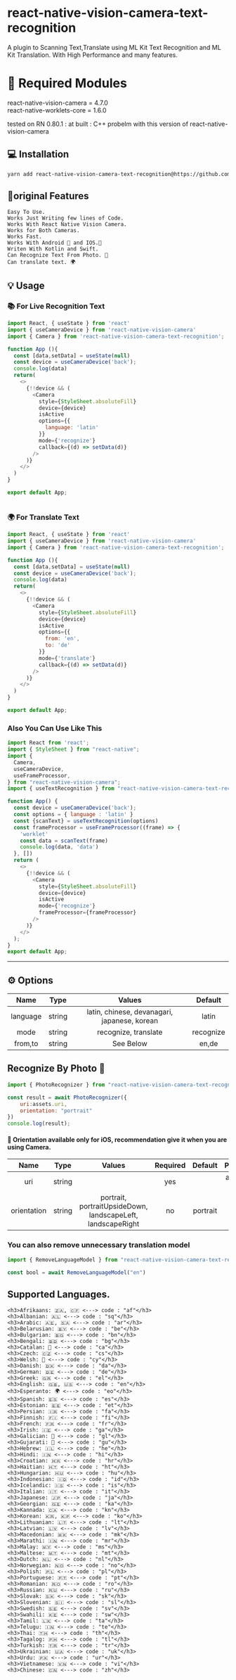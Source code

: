 # react-native-vision-camera-text-recognition

A plugin to Scanning Text,Translate using ML Kit Text Recognition and ML Kit Translation. With High Performance and many features.
# 🚨 Required Modules
react-native-vision-camera = 4.7.0 <br/>
react-native-worklets-core = 1.6.0 <br/>

tested on RN 0.80.1 : at built : C++ probelm with this version of react-native-vision-camera

## 💻 Installation

```sh
yarn add react-native-vision-camera-text-recognition@https://github.com/Productivix/react-native-vision-camera-text-recognition
```
## 👷original Features
    Easy To Use.
    Works Just Writing few lines of Code.
    Works With React Native Vision Camera.
    Works for Both Cameras.
    Works Fast.
    Works With Android 🤖 and IOS.📱
    Writen With Kotlin and Swift.
    Can Recognize Text From Photo. 📸
    Can translate text. 🌍

## 💡 Usage
### 📚 For Live Recognition Text
```js
import React, { useState } from 'react'
import { useCameraDevice } from 'react-native-vision-camera'
import { Camera } from 'react-native-vision-camera-text-recognition';

function App (){
  const [data,setData] = useState(null)
  const device = useCameraDevice('back');
  console.log(data)
  return(
    <>
      {!!device && (
        <Camera
          style={StyleSheet.absoluteFill}
          device={device}
          isActive
          options={{
            language: 'latin'
          }}
          mode={'recognize'}
          callback={(d) => setData(d)}
        />
      )}
    </>
  )
}

export default App;



```

### 🌍 For Translate Text
```js
import React, { useState } from 'react'
import { useCameraDevice } from 'react-native-vision-camera'
import { Camera } from 'react-native-vision-camera-text-recognition';

function App (){
  const [data,setData] = useState(null)
  const device = useCameraDevice('back');
  console.log(data)
  return(
    <>
      {!!device && (
        <Camera
          style={StyleSheet.absoluteFill}
          device={device}
          isActive
          options={{
            from: 'en',
            to: 'de'
          }}
          mode={'translate'}
          callback={(d) => setData(d)}
        />
      )}
    </>
  )
}

export default App;

```

### Also You Can Use Like This

```js
import React from 'react';
import { StyleSheet } from "react-native";
import {
  Camera,
  useCameraDevice,
  useFrameProcessor,
} from "react-native-vision-camera";
import { useTextRecognition } from "react-native-vision-camera-text-recognition";

function App() {
  const device = useCameraDevice('back');
  const options = { language : 'latin' }
  const {scanText} = useTextRecognition(options)
  const frameProcessor = useFrameProcessor((frame) => {
    'worklet'
    const data = scanText(frame)
    console.log(data, 'data')
  }, [])
  return (
    <>
      {!!device && (
        <Camera
          style={StyleSheet.absoluteFill}
          device={device}
          isActive
          mode={'recognize'}
          frameProcessor={frameProcessor}
        />
      )}
    </>
  );
}
export default App;


```
---
## ⚙️ Options

|   Name   |  Type    |                    Values                    |  Default  |
|:--------:| :---: |:--------------------------------------------:|:---------:|
| language | string | latin, chinese, devanagari, japanese, korean |   latin   |
|   mode   | string |             recognize, translate             | recognize |
| from,to  | string |                  See Below                   |   en,de   |


##  Recognize By Photo 📸

```js
import { PhotoRecognizer } from "react-native-vision-camera-text-recognition";

const result = await PhotoRecognizer({
    uri:assets.uri,
    orientation: "portrait"
})
console.log(result);

```
<h4>🚨 Orientation available only for iOS, recommendation give it when you are using Camera.</h3>

|    Name     |  Type  |                           Values                            | Required | Default  |   Platform   |
|:-----------:|:------:|:-----------------------------------------------------------:|:--------:|:--------:|:------------:|
|     uri     | string |                                                             |   yes    |          | android, iOS |
| orientation | string | portrait, portraitUpsideDown, landscapeLeft, landscapeRight |    no    | portrait |     iOS      |




### You can also remove unnecessary translation model



```js
import { RemoveLanguageModel } from "react-native-vision-camera-text-recognition";

const bool = await RemoveLanguageModel("en")
```
<h2>Supported Languages.</h2>

```
<h3>Afrikaans: 🇿🇦, 🇨🇫 <---> code : "af"</h3>
<h3>Albanian: 🇦🇱 <---> code : "sq"</h3>
<h3>Arabic: 🇦🇪, 🇸🇦 <---> code : "ar"</h3>
<h3>Belarusian: 🇧🇾 <---> code : "be"</h3>
<h3>Bulgarian: 🇧🇬 <---> code : "bn"</h3>
<h3>Bengali: 🇧🇩 <---> code : "bg"</h3>
<h3>Catalan: 🏴 <---> code : "ca"</h3>
<h3>Czech: 🇨🇿 <---> code : "cs"</h3>
<h3>Welsh: 🏴󠁧󠁢󠁷󠁬󠁳󠁿 <---> code : "cy"</h3>
<h3>Danish: 🇩🇰 <---> code : "da"</h3>
<h3>German: 🇩🇪 <---> code : "de"</h3>
<h3>Greek: 🇬🇷 <---> code : "el"</h3>
<h3>English: 🇬🇧, 🇺🇸 <---> code : "en"</h3>
<h3>Esperanto: 🌍 <---> code : "eo"</h3>
<h3>Spanish: 🇪🇸 <---> code : "es"</h3>
<h3>Estonian: 🇪🇪 <---> code : "et"</h3>
<h3>Persian: 🇮🇷 <---> code : "fa"</h3>
<h3>Finnish: 🇫🇮 <---> code : "fi"</h3>
<h3>French: 🇫🇷 <---> code : "fr"</h3>
<h3>Irish: 🇮🇪 <---> code : "ga"</h3>
<h3>Galician: 🏴 <---> code : "gl"</h3>
<h3>Gujarati: 🏴 <---> code : "gu"</h3>
<h3>Hebrew: 🇮🇱 <---> code : "he"</h3>
<h3>Hindi: 🇮🇳 <---> code : "hi"</h3>
<h3>Croatian: 🇭🇷 <---> code : "hr"</h3>
<h3>Haitian: 🇭🇹 <---> code : "ht"</h3>
<h3>Hungarian: 🇭🇺 <---> code : "hu"</h3>
<h3>Indonesian: 🇮🇩 <---> code : "id"</h3>
<h3>Icelandic: 🇮🇸 <---> code : "is"</h3>
<h3>Italian: 🇮🇹 <---> code : "it"</h3>
<h3>Japanese: 🇯🇵 <---> code : "ja"</h3>
<h3>Georgian: 🇬🇪 <---> code : "ka"</h3>
<h3>Kannada: 🇨🇦 <---> code : "kn"</h3>
<h3>Korean: 🇰🇷, 🇰🇵 <---> code : "ko"</h3>
<h3>Lithuanian: 🇱🇹 <---> code : "lt"</h3>
<h3>Latvian: 🇱🇻 <---> code : "lv"</h3>
<h3>Macedonian: 🇲🇰 <---> code : "mk"</h3>
<h3>Marathi: 🇮🇳 <---> code : "mr"</h3>
<h3>Malay: 🇲🇾 <---> code : "ms"</h3>
<h3>Maltese: 🇲🇹 <---> code : "mt"</h3>
<h3>Dutch: 🇳🇱 <---> code : "nl"</h3>
<h3>Norwegian: 🇳🇴 <---> code : "no"</h3>
<h3>Polish: 🇵🇱 <---> code : "pl"</h3>
<h3>Portuguese: 🇵🇹 <---> code : "pt"</h3>
<h3>Romanian: 🇷🇴 <---> code : "ro"</h3>
<h3>Russian: 🇷🇺 <---> code : "ru"</h3>
<h3>Slovak: 🇸🇰 <---> code : "sk"</h3>
<h3>Slovenian: 🇸🇮 <---> code : "sl"</h3>
<h3>Swedish: 🇸🇪 <---> code : "sv"</h3>
<h3>Swahili: 🇰🇪 <---> code : "sw"</h3>
<h3>Tamil: 🇱🇰 <---> code : "ta"</h3>
<h3>Telugu: 🇮🇳 <---> code : "te"</h3>
<h3>Thai: 🇹🇭 <---> code : "th"</h3>
<h3>Tagalog: 🇵🇭 <---> code : "tl"</h3>
<h3>Turkish: 🇹🇷 <---> code : "tr"</h3>
<h3>Ukrainian: 🇺🇦 <---> code : "uk"</h3>
<h3>Urdu: 🇵🇰 <---> code : "ur"</h3>
<h3>Vietnamese: 🇻🇳 <---> code : "vi"</h3>
<h3>Chinese: 🇨🇳 <---> code : "zh"</h3>
